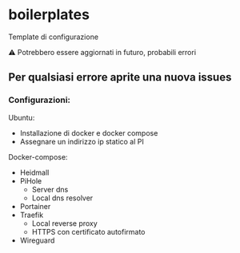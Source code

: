 # boilerplates
Template di configurazione

⚠️ Potrebbero essere aggiornati in futuro, probabili errori

## Per qualsiasi errore aprite una nuova issues

### Configurazioni:

Ubuntu:
- Installazione di docker e docker compose
- Assegnare un indirizzo ip statico al PI

Docker-compose:
- Heidmall
- PiHole
    - Server dns
    - Local dns resolver
- Portainer
- Traefik
    - Local reverse proxy
    - HTTPS con certificato autofirmato
- Wireguard